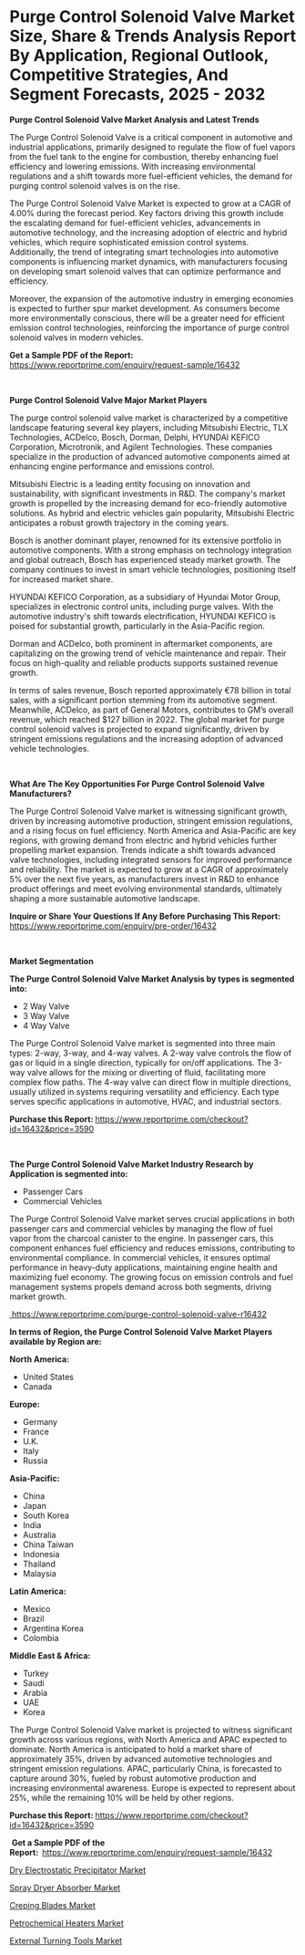 <p><h1>Purge Control Solenoid Valve Market Size, Share & Trends Analysis Report By Application, Regional Outlook, Competitive Strategies, And Segment Forecasts, 2025 - 2032</h1></p><p><strong>Purge Control Solenoid Valve Market Analysis and Latest Trends</strong></p>
<p><p>The Purge Control Solenoid Valve is a critical component in automotive and industrial applications, primarily designed to regulate the flow of fuel vapors from the fuel tank to the engine for combustion, thereby enhancing fuel efficiency and lowering emissions. With increasing environmental regulations and a shift towards more fuel-efficient vehicles, the demand for purging control solenoid valves is on the rise.</p><p>The Purge Control Solenoid Valve Market is expected to grow at a CAGR of 4.00% during the forecast period. Key factors driving this growth include the escalating demand for fuel-efficient vehicles, advancements in automotive technology, and the increasing adoption of electric and hybrid vehicles, which require sophisticated emission control systems. Additionally, the trend of integrating smart technologies into automotive components is influencing market dynamics, with manufacturers focusing on developing smart solenoid valves that can optimize performance and efficiency.</p><p>Moreover, the expansion of the automotive industry in emerging economies is expected to further spur market development. As consumers become more environmentally conscious, there will be a greater need for efficient emission control technologies, reinforcing the importance of purge control solenoid valves in modern vehicles.</p></p>
<p><strong>Get a Sample PDF of the Report:&nbsp;</strong> <a href="https://www.reportprime.com/enquiry/request-sample/16432?utm_campaign=3277&utm_medium=2&utm_source=Github&utm_content=ia&utm_term=17032025&utm_id=purge-control-solenoid-valve">https://www.reportprime.com/enquiry/request-sample/16432</a></p>
<p>&nbsp;</p>
<p><strong>Purge Control Solenoid Valve Major Market Players</strong></p>
<p><p>The purge control solenoid valve market is characterized by a competitive landscape featuring several key players, including Mitsubishi Electric, TLX Technologies, ACDelco, Bosch, Dorman, Delphi, HYUNDAI KEFICO Corporation, Microtronik, and Agilent Technologies. These companies specialize in the production of advanced automotive components aimed at enhancing engine performance and emissions control.</p><p>Mitsubishi Electric is a leading entity focusing on innovation and sustainability, with significant investments in R&D. The company's market growth is propelled by the increasing demand for eco-friendly automotive solutions. As hybrid and electric vehicles gain popularity, Mitsubishi Electric anticipates a robust growth trajectory in the coming years.</p><p>Bosch is another dominant player, renowned for its extensive portfolio in automotive components. With a strong emphasis on technology integration and global outreach, Bosch has experienced steady market growth. The company continues to invest in smart vehicle technologies, positioning itself for increased market share.</p><p>HYUNDAI KEFICO Corporation, as a subsidiary of Hyundai Motor Group, specializes in electronic control units, including purge valves. With the automotive industry's shift towards electrification, HYUNDAI KEFICO is poised for substantial growth, particularly in the Asia-Pacific region.</p><p>Dorman and ACDelco, both prominent in aftermarket components, are capitalizing on the growing trend of vehicle maintenance and repair. Their focus on high-quality and reliable products supports sustained revenue growth.</p><p>In terms of sales revenue, Bosch reported approximately €78 billion in total sales, with a significant portion stemming from its automotive segment. Meanwhile, ACDelco, as part of General Motors, contributes to GM’s overall revenue, which reached $127 billion in 2022. The global market for purge control solenoid valves is projected to expand significantly, driven by stringent emissions regulations and the increasing adoption of advanced vehicle technologies.</p></p>
<p>&nbsp;</p>
<p><strong>What Are The Key Opportunities For Purge Control Solenoid Valve Manufacturers?</strong></p>
<p><p>The Purge Control Solenoid Valve market is witnessing significant growth, driven by increasing automotive production, stringent emission regulations, and a rising focus on fuel efficiency. North America and Asia-Pacific are key regions, with growing demand from electric and hybrid vehicles further propelling market expansion. Trends indicate a shift towards advanced valve technologies, including integrated sensors for improved performance and reliability. The market is expected to grow at a CAGR of approximately 5% over the next five years, as manufacturers invest in R&D to enhance product offerings and meet evolving environmental standards, ultimately shaping a more sustainable automotive landscape.</p></p>
<p><strong>Inquire or Share Your Questions If Any Before Purchasing This Report:</strong> <a href="https://www.reportprime.com/enquiry/pre-order/16432?utm_campaign=3277&utm_medium=2&utm_source=Github&utm_content=ia&utm_term=17032025&utm_id=purge-control-solenoid-valve">https://www.reportprime.com/enquiry/pre-order/16432</a></p>
<p>&nbsp;</p>
<p><strong>Market Segmentation</strong></p>
<p><strong>The Purge Control Solenoid Valve Market Analysis by types is segmented into:</strong></p>
<p><ul><li>2 Way Valve</li><li>3 Way Valve</li><li>4 Way Valve</li></ul></p>
<p><p>The Purge Control Solenoid Valve market is segmented into three main types: 2-way, 3-way, and 4-way valves. A 2-way valve controls the flow of gas or liquid in a single direction, typically for on/off applications. The 3-way valve allows for the mixing or diverting of fluid, facilitating more complex flow paths. The 4-way valve can direct flow in multiple directions, usually utilized in systems requiring versatility and efficiency. Each type serves specific applications in automotive, HVAC, and industrial sectors.</p></p>
<p><strong>Purchase this Report:&nbsp;</strong><a href="https://www.reportprime.com/checkout?id=16432&price=3590&utm_campaign=3277&utm_medium=2&utm_source=Github&utm_content=ia&utm_term=17032025&utm_id=purge-control-solenoid-valve">https://www.reportprime.com/checkout?id=16432&price=3590</a></p>
<p>&nbsp;</p>
<p><strong>The Purge Control Solenoid Valve Market Industry Research by Application is segmented into:</strong></p>
<p><ul><li>Passenger Cars</li><li>Commercial Vehicles</li></ul></p>
<p><p>The Purge Control Solenoid Valve market serves crucial applications in both passenger cars and commercial vehicles by managing the flow of fuel vapor from the charcoal canister to the engine. In passenger cars, this component enhances fuel efficiency and reduces emissions, contributing to environmental compliance. In commercial vehicles, it ensures optimal performance in heavy-duty applications, maintaining engine health and maximizing fuel economy. The growing focus on emission controls and fuel management systems propels demand across both segments, driving market growth.</p></p>
<p><a href="https://www.reportprime.com/purge-control-solenoid-valve-r16432?utm_campaign=3277&utm_medium=2&utm_source=Github&utm_content=ia&utm_term=17032025&utm_id=purge-control-solenoid-valve">&nbsp;https://www.reportprime.com/purge-control-solenoid-valve-r16432</a></p>
<p><strong>In terms of Region, the Purge Control Solenoid Valve Market Players available by Region are:</strong></p>
<p>
    <p> <strong> North America: </strong>
        <ul>
            <li>United States</li>
            <li>Canada</li>
        </ul>
        </p> 
    <p> <strong> Europe: </strong>
        <ul>
            <li>Germany</li>
            <li>France</li>
            <li>U.K.</li>
            <li>Italy</li>
            <li>Russia</li>
        </ul>
        </p> 
    <p> <strong> Asia-Pacific: </strong>
        <ul>
            <li>China</li>
            <li>Japan</li>
            <li>South Korea</li>
            <li>India</li>
            <li>Australia</li>
            <li>China Taiwan</li>
            <li>Indonesia</li>
            <li>Thailand</li>
            <li>Malaysia</li>
        </ul>
        </p> 
    <p> <strong> Latin America: </strong>
        <ul>
            <li>Mexico</li>
            <li>Brazil</li>
            <li>Argentina Korea</li>
            <li>Colombia</li>
        </ul>
        </p> 
    <p> <strong> Middle East & Africa: </strong>
        <ul>
            <li>Turkey</li>
            <li>Saudi</li>
            <li>Arabia</li>
            <li>UAE</li>
            <li>Korea</li>
        </ul>
    </p>
    </p>
<p><p>The Purge Control Solenoid Valve market is projected to witness significant growth across various regions, with North America and APAC expected to dominate. North America is anticipated to hold a market share of approximately 35%, driven by advanced automotive technologies and stringent emission regulations. APAC, particularly China, is forecasted to capture around 30%, fueled by robust automotive production and increasing environmental awareness. Europe is expected to represent about 25%, while the remaining 10% will be held by other regions.</p></p>
<p><strong>Purchase this Report: </strong><a href="https://www.reportprime.com/checkout?id=16432&price=3590&utm_campaign=3277&utm_medium=2&utm_source=Github&utm_content=ia&utm_term=17032025&utm_id=purge-control-solenoid-valve">https://www.reportprime.com/checkout?id=16432&price=3590</a></p>
<p>&nbsp;<strong>Get a Sample PDF of the Report:&nbsp;&nbsp;</strong><a href="https://www.reportprime.com/enquiry/request-sample/16432?utm_campaign=3277&utm_medium=2&utm_source=Github&utm_content=ia&utm_term=17032025&utm_id=purge-control-solenoid-valve">https://www.reportprime.com/enquiry/request-sample/16432</a></p>
<p><strong></strong></p>
<p><p><a href="https://www.linkedin.com/pulse/dry-electrostatic-precipitator-market-research-report-wv4jf?utm_campaign=3277&utm_medium=2&utm_source=Github&utm_content=ia&utm_term=17032025&utm_id=purge-control-solenoid-valve">Dry Electrostatic Precipitator Market</a></p><p><a href="https://www.linkedin.com/pulse/market-study-global-spray-dryer-absorber-2025-2032-size-revenue-kuvpf?utm_campaign=3277&utm_medium=2&utm_source=Github&utm_content=ia&utm_term=17032025&utm_id=purge-control-solenoid-valve">Spray Dryer Absorber Market</a></p><p><a href="https://www.linkedin.com/pulse/comprehensive-creping-blades-market-report-2025-2032-42-cagr-smmoe?utm_campaign=3277&utm_medium=2&utm_source=Github&utm_content=ia&utm_term=17032025&utm_id=purge-control-solenoid-valve">Creping Blades Market</a></p><p><a href="https://www.linkedin.com/pulse/petrochemical-heaters-market-size-2025-2032-technology-zstrf?utm_campaign=3277&utm_medium=2&utm_source=Github&utm_content=ia&utm_term=17032025&utm_id=purge-control-solenoid-valve">Petrochemical Heaters Market</a></p><p><a href="https://www.linkedin.com/pulse/evolvingexternal-turning-tools-marketdynamics-types-applications-o92be?utm_campaign=3277&utm_medium=2&utm_source=Github&utm_content=ia&utm_term=17032025&utm_id=purge-control-solenoid-valve">External Turning Tools Market</a></p></p>